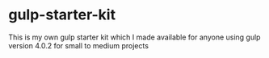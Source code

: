 # gulp-starter-kit
This is my own gulp starter kit which I made available for anyone using gulp version 4.0.2  for small to medium projects
